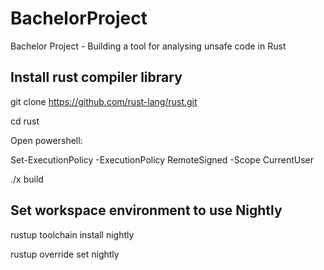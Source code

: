 # BachelorProject
Bachelor Project - Building a tool for analysing unsafe code in Rust

## Install rust compiler library
git clone https://github.com/rust-lang/rust.git

cd rust

Open powershell:

Set-ExecutionPolicy -ExecutionPolicy RemoteSigned -Scope CurrentUser

./x build

## Set workspace environment to use Nightly
rustup toolchain install nightly

rustup override set nightly